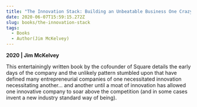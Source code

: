 ```yaml
---
title: "The Innovation Stack: Building an Unbeatable Business One Crazy Idea at a Time"
date: 2020-06-07T15:59:15.272Z
slug: books/the-innovation-stack
tags:
  - Books
  - Author(Jim McKelvey)
---
```


**2020 | Jim McKelvey**

This entertainingly written book by the cofounder of Square details the early days of the company and the unlikely pattern stumbled upon that have defined many entrepreneurial companies of one necessitated innovation necessitating another... and another until a moat of innovation has allowed one innovative company to soar above the competition (and in some cases invent a new industry standard way of being).
